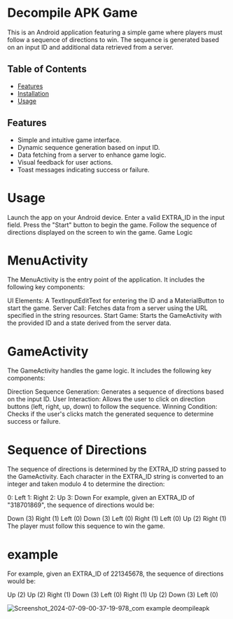 # Decompile APK Game

This is an Android application featuring a simple game where players must follow a sequence of directions to win. The sequence is generated based on an input ID and additional data retrieved from a server.

## Table of Contents

- [Features](#features)
- [Installation](#installation)
- [Usage](#usage)


## Features

- Simple and intuitive game interface.
- Dynamic sequence generation based on input ID.
- Data fetching from a server to enhance game logic.
- Visual feedback for user actions.
- Toast messages indicating success or failure.

# Usage

Launch the app on your Android device.
Enter a valid EXTRA_ID in the input field.
Press the "Start" button to begin the game.
Follow the sequence of directions displayed on the screen to win the game.
Game Logic

# MenuActivity
The MenuActivity is the entry point of the application. It includes the following key components:

UI Elements: A TextInputEditText for entering the ID and a MaterialButton to start the game.
Server Call: Fetches data from a server using the URL specified in the string resources.
Start Game: Starts the GameActivity with the provided ID and a state derived from the server data.
# GameActivity
The GameActivity handles the game logic. It includes the following key components:

Direction Sequence Generation: Generates a sequence of directions based on the input ID.
User Interaction: Allows the user to click on direction buttons (left, right, up, down) to follow the sequence.
Winning Condition: Checks if the user's clicks match the generated sequence to determine success or failure.
# Sequence of Directions
The sequence of directions is determined by the EXTRA_ID string passed to the GameActivity. Each character in the EXTRA_ID string is converted to an integer and taken modulo 4 to determine the direction:

0: Left
1: Right
2: Up
3: Down
For example, given an EXTRA_ID of "318701869", the sequence of directions would be:

Down (3)
Right (1)
Left (0)
Down (3)
Left (0)
Right (1)
Left (0)
Up (2)
Right (1)
The player must follow this sequence to win the game.

# example 
For example, given an EXTRA_ID of 221345678, the sequence of directions would be:

Up (2)
Up (2)
Right (1)
Down (3)
Left (0)
Right (1)
Up (2)
Down (3)
Left (0)

![Screenshot_2024-07-09-00-37-19-978_com example deompileapk](https://github.com/ahmadzhalka/DeompileAPK/assets/119360009/1dba550f-8e2f-440d-81d1-0d8186ca6908)



